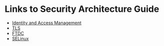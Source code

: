 # Links to Security Architecture Guide

- [Identity and Access Management](https://github.com/mongodb/mongo/blob/master/src/mongo/db/auth/README.md)
- [TLS](https://github.com/mongodb/mongo/blob/master/src/mongo/util/net/README.md)
- [FTDC](https://github.com/mongodb/mongo/blob/master/src/mongo/db/ftdc/README.md)
- [SELinux](https://github.com/mongodb/mongodb-selinux/blob/master/README.md)
